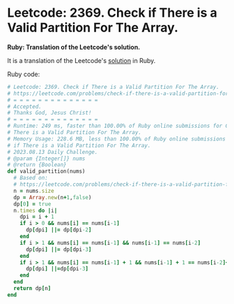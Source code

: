 # Leetcode: 2369. Check if There is a Valid Partition For The Array.

**Ruby: Translation of the Leetcode's solution.**

It is a translation of the Leetcode's [solution](https://leetcode.com/problems/check-if-there-is-a-valid-partition-for-the-array/solution/) in Ruby.

Ruby code:
```Ruby
# Leetcode: 2369. Check if There is a Valid Partition For The Array.
# https://leetcode.com/problems/check-if-there-is-a-valid-partition-for-the-array/
# = = = = = = = = = = = = = =
# Accepted.
# Thanks God, Jesus Christ!
# = = = = = = = = = = = = = =
# Runtime: 249 ms, faster than 100.00% of Ruby online submissions for Check if
# There is a Valid Partition For The Array.
# Memory Usage: 228.6 MB, less than 100.00% of Ruby online submissions for Check
# if There is a Valid Partition For The Array.
# 2023.08.13 Daily Challenge.
# @param {Integer[]} nums
# @return {Boolean}
def valid_partition(nums)
  # Based on:
  # https://leetcode.com/problems/check-if-there-is-a-valid-partition-for-the-array/solution/
  n = nums.size
  dp = Array.new(n+1,false)
  dp[0] = true
  n.times do |i|
    dpi = i + 1
    if i > 0 && nums[i] == nums[i-1]
      dp[dpi] ||= dp[dpi-2]
    end
    if i > 1 && nums[i] == nums[i-1] && nums[i-1] == nums[i-2]
      dp[dpi] ||= dp[dpi-3]
    end
    if i > 1 && nums[i] == nums[i-1] + 1 && nums[i-1] + 1 == nums[i-2]+2
      dp[dpi] ||=dp[dpi-3]
    end
  end
  return dp[n]
end
```
